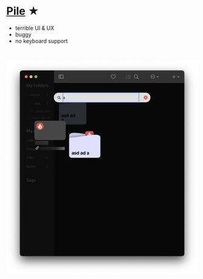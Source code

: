 # [Pile](https://pile.ie) ★


- terrible UI & UX
- buggy
- no keyboard support


<br>

![Screenshot](pile.png)
